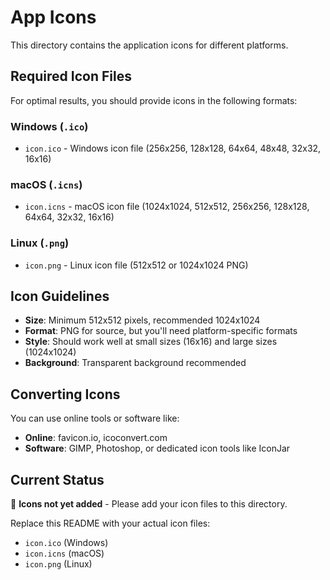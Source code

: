 # App Icons

This directory contains the application icons for different platforms.

## Required Icon Files

For optimal results, you should provide icons in the following formats:

### Windows (`.ico`)

- `icon.ico` - Windows icon file (256x256, 128x128, 64x64, 48x48, 32x32, 16x16)

### macOS (`.icns`)

- `icon.icns` - macOS icon file (1024x1024, 512x512, 256x256, 128x128, 64x64, 32x32, 16x16)

### Linux (`.png`)

- `icon.png` - Linux icon file (512x512 or 1024x1024 PNG)

## Icon Guidelines

- **Size**: Minimum 512x512 pixels, recommended 1024x1024
- **Format**: PNG for source, but you'll need platform-specific formats
- **Style**: Should work well at small sizes (16x16) and large sizes (1024x1024)
- **Background**: Transparent background recommended

## Converting Icons

You can use online tools or software like:

- **Online**: favicon.io, icoconvert.com
- **Software**: GIMP, Photoshop, or dedicated icon tools like IconJar

## Current Status

🔴 **Icons not yet added** - Please add your icon files to this directory.

Replace this README with your actual icon files:

- `icon.ico` (Windows)
- `icon.icns` (macOS)
- `icon.png` (Linux)
